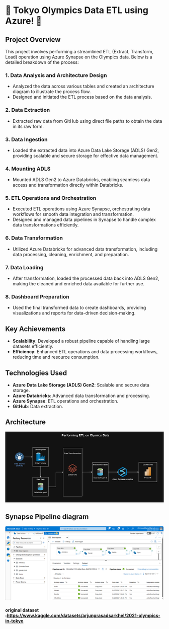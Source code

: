 # 🚀 Tokyo Olympics Data ETL using Azure! 🚀

## Project Overview

This project involves performing a streamlined ETL (Extract, Transform, Load) operation using Azure Synapse on the Olympics data. Below is a detailed breakdown of the process:

### 1. Data Analysis and Architecture Design
- Analyzed the data across various tables and created an architecture diagram to illustrate the process flow.
- Designed and initiated the ETL process based on the data analysis.

### 2. Data Extraction
- Extracted raw data from GitHub using direct file paths to obtain the data in its raw form.

### 3. Data Ingestion
- Loaded the extracted data into Azure Data Lake Storage (ADLS) Gen2, providing scalable and secure storage for effective data management.

### 4. Mounting ADLS
- Mounted ADLS Gen2 to Azure Databricks, enabling seamless data access and transformation directly within Databricks.

### 5. ETL Operations and Orchestration
- Executed ETL operations using Azure Synapse, orchestrating data workflows for smooth data integration and transformation.
- Designed and managed data pipelines in Synapse to handle complex data transformations efficiently.

### 6. Data Transformation
- Utilized Azure Databricks for advanced data transformation, including data processing, cleaning, enrichment, and preparation.

### 7. Data Loading
- After transformation, loaded the processed data back into ADLS Gen2, making the cleaned and enriched data available for further use.

### 8. Dashboard Preparation
- Used the final transformed data to create dashboards, providing visualizations and reports for data-driven decision-making.

## Key Achievements
- **Scalability**: Developed a robust pipeline capable of handling large datasets efficiently.
- **Efficiency**: Enhanced ETL operations and data processing workflows, reducing time and resource consumption.

## Technologies Used
- **Azure Data Lake Storage (ADLS) Gen2**: Scalable and secure data storage.
- **Azure Databricks**: Advanced data transformation and processing.
- **Azure Synapse**: ETL operations and orchestration.
- **GitHub**: Data extraction.

## Architecture
![Architecture Diagram](olymics_arc.png)

## Synapse Pipeline diagram
![Pipeline Diagram](https://github.com/Ritchiesd3e/Data-Projects-Ritchie/blob/main/Data%20Engineering/Olymics%20data%20-%20ETL%20using%20Synapse/Synapse%20Pipeline.png)

#### original dataset :https://www.kaggle.com/datasets/arjunprasadsarkhel/2021-olympics-in-tokyo


